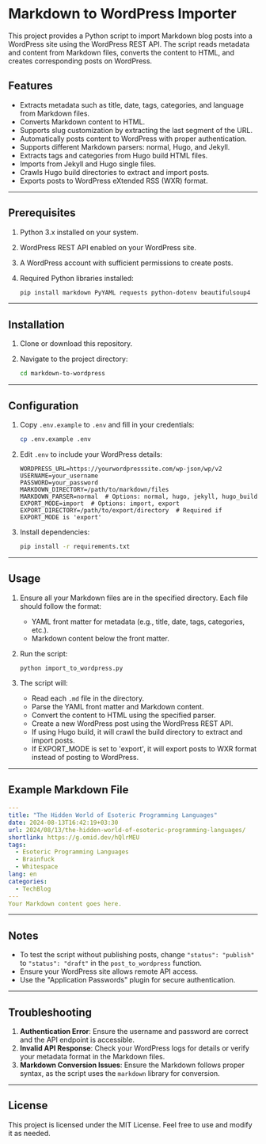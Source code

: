 # Markdown to WordPress Importer

This project provides a Python script to import Markdown blog posts into a WordPress site using the WordPress REST API. The script reads metadata and content from Markdown files, converts the content to HTML, and creates corresponding posts on WordPress.

## Features

- Extracts metadata such as title, date, tags, categories, and language from Markdown files.
- Converts Markdown content to HTML.
- Supports slug customization by extracting the last segment of the URL.
- Automatically posts content to WordPress with proper authentication.
- Supports different Markdown parsers: normal, Hugo, and Jekyll.
- Extracts tags and categories from Hugo build HTML files.
- Imports from Jekyll and Hugo single files.
- Crawls Hugo build directories to extract and import posts.
- Exports posts to WordPress eXtended RSS (WXR) format.

---

## Prerequisites

1. Python 3.x installed on your system.
2. WordPress REST API enabled on your WordPress site.
3. A WordPress account with sufficient permissions to create posts.
4. Required Python libraries installed:

   ```bash
   pip install markdown PyYAML requests python-dotenv beautifulsoup4
   ```

---

## Installation

1. Clone or download this repository.
2. Navigate to the project directory:

   ```bash
   cd markdown-to-wordpress
   ```

---

## Configuration

1. Copy `.env.example` to `.env` and fill in your credentials:

   ```bash
   cp .env.example .env
   ```

2. Edit `.env` to include your WordPress details:

   ```plaintext
   WORDPRESS_URL=https://yourwordpresssite.com/wp-json/wp/v2
   USERNAME=your_username
   PASSWORD=your_password
   MARKDOWN_DIRECTORY=/path/to/markdown/files
   MARKDOWN_PARSER=normal  # Options: normal, hugo, jekyll, hugo_build
   EXPORT_MODE=import  # Options: import, export
   EXPORT_DIRECTORY=/path/to/export/directory  # Required if EXPORT_MODE is 'export'
   ```

3. Install dependencies:

   ```bash
   pip install -r requirements.txt
   ```

---

## Usage

1. Ensure all your Markdown files are in the specified directory. Each file should follow the format:
   - YAML front matter for metadata (e.g., title, date, tags, categories, etc.).
   - Markdown content below the front matter.

2. Run the script:

   ```bash
   python import_to_wordpress.py
   ```

3. The script will:
   - Read each `.md` file in the directory.
   - Parse the YAML front matter and Markdown content.
   - Convert the content to HTML using the specified parser.
   - Create a new WordPress post using the WordPress REST API.
   - If using Hugo build, it will crawl the build directory to extract and import posts.
   - If EXPORT_MODE is set to 'export', it will export posts to WXR format instead of posting to WordPress.

---

## Example Markdown File

```yaml
---
title: "The Hidden World of Esoteric Programming Languages"
date: 2024-08-13T16:42:19+03:30
url: 2024/08/13/the-hidden-world-of-esoteric-programming-languages/
shortlink: https://g.omid.dev/hQlrMEU
tags:
  - Esoteric Programming Languages
  - Brainfuck
  - Whitespace
lang: en
categories: 
  - TechBlog
---
Your Markdown content goes here.
```

---

## Notes

- To test the script without publishing posts, change `"status": "publish"` to `"status": "draft"` in the `post_to_wordpress` function.
- Ensure your WordPress site allows remote API access.
- Use the "Application Passwords" plugin for secure authentication.

---

## Troubleshooting

1. **Authentication Error**: Ensure the username and password are correct and the API endpoint is accessible.
2. **Invalid API Response**: Check your WordPress logs for details or verify your metadata format in the Markdown files.
3. **Markdown Conversion Issues**: Ensure the Markdown follows proper syntax, as the script uses the `markdown` library for conversion.

---

## License

This project is licensed under the MIT License. Feel free to use and modify it as needed.
